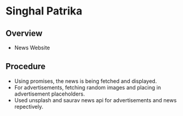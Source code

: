 # Singhal Patrika
## Overview
- News Website

## Procedure
- Using promises, the news is being fetched and displayed.
- For advertisements, fetching random images and placing in advertisement placeholders.
- Used unsplash and saurav news api for advertisements and news repectively.
